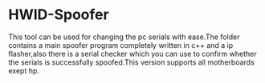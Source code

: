 # HWID-Spoofer
This tool can be used for changing the pc serials with ease.The folder contains a main spoofer program completely written in c++ and a ip flasher,also there is a serial checker which you can use to confirm whether the serials is successfully spoofed.This version supports all motherboards exept hp.
